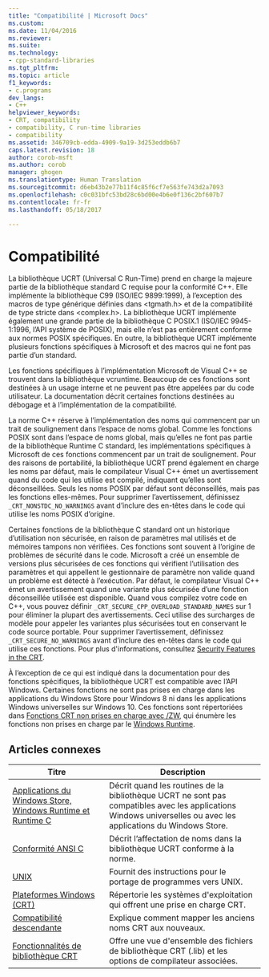 ```yaml
---
title: "Compatibilité | Microsoft Docs"
ms.custom: 
ms.date: 11/04/2016
ms.reviewer: 
ms.suite: 
ms.technology:
- cpp-standard-libraries
ms.tgt_pltfrm: 
ms.topic: article
f1_keywords:
- c.programs
dev_langs:
- C++
helpviewer_keywords:
- CRT, compatibility
- compatibility, C run-time libraries
- compatibility
ms.assetid: 346709cb-edda-4909-9a19-3d253eddb6b7
caps.latest.revision: 18
author: corob-msft
ms.author: corob
manager: ghogen
ms.translationtype: Human Translation
ms.sourcegitcommit: d6eb43b2e77b11f4c85f6cf7e563fe743d2a7093
ms.openlocfilehash: c0c031bfc53bd28c6bd00e4b6e0f136c2bf607b7
ms.contentlocale: fr-fr
ms.lasthandoff: 05/18/2017

---
```

# <a name="compatibility"></a>Compatibilité
La bibliothèque UCRT (Universal C Run-Time) prend en charge la majeure partie de la bibliothèque standard C requise pour la conformité C++. Elle implémente la bibliothèque C99 (ISO/IEC 9899:1999), à l’exception des macros de type générique définies dans \<tgmath.h> et de la compatibilité de type stricte dans \<complex.h>. La bibliothèque UCRT implémente également une grande partie de la bibliothèque C POSIX.1 (ISO/IEC 9945-1:1996, l’API système de POSIX), mais elle n’est pas entièrement conforme aux normes POSIX spécifiques.  En outre, la bibliothèque UCRT implémente plusieurs fonctions spécifiques à Microsoft et des macros qui ne font pas partie d’un standard.  
  
 Les fonctions spécifiques à l’implémentation Microsoft de Visual C++ se trouvent dans la bibliothèque vcruntime.  Beaucoup de ces fonctions sont destinées à un usage interne et ne peuvent pas être appelées par du code utilisateur. La documentation décrit certaines fonctions destinées au débogage et à l’implémentation de la compatibilité.  
  
 La norme C++ réserve à l’implémentation des noms qui commencent par un trait de soulignement dans l’espace de noms global. Comme les fonctions POSIX sont dans l’espace de noms global, mais qu’elles ne font pas partie de la bibliothèque Runtime C standard, les implémentations spécifiques à Microsoft de ces fonctions commencent par un trait de soulignement. Pour des raisons de portabilité, la bibliothèque UCRT prend également en charge les noms par défaut, mais le compilateur Visual C++ émet un avertissement quand du code qui les utilise est compilé, indiquant qu’elles sont déconseillées. Seuls les noms POSIX par défaut sont déconseillés, mais pas les fonctions elles-mêmes. Pour supprimer l’avertissement, définissez `_CRT_NONSTDC_NO_WARNINGS` avant d’inclure des en-têtes dans le code qui utilise les noms POSIX d’origine.  
  
 Certaines fonctions de la bibliothèque C standard ont un historique d’utilisation non sécurisée, en raison de paramètres mal utilisés et de mémoires tampons non vérifiées. Ces fonctions sont souvent à l’origine de problèmes de sécurité dans le code. Microsoft a créé un ensemble de versions plus sécurisées de ces fonctions qui vérifient l’utilisation des paramètres et qui appellent le gestionnaire de paramètre non valide quand un problème est détecté à l’exécution.  Par défaut, le compilateur Visual C++ émet un avertissement quand une variante plus sécurisée d’une fonction déconseillée utilisée est disponible. Quand vous compilez votre code en C++, vous pouvez définir `_CRT_SECURE_CPP_OVERLOAD_STANDARD_NAMES` sur 1 pour éliminer la plupart des avertissements. Ceci utilise des surcharges de modèle pour appeler les variantes plus sécurisées tout en conservant le code source portable. Pour supprimer l’avertissement, définissez `_CRT_SECURE_NO_WARNINGS` avant d’inclure des en-têtes dans le code qui utilise ces fonctions. Pour plus d'informations, consultez [Security Features in the CRT](../c-runtime-library/security-features-in-the-crt.md).  
  
 À l’exception de ce qui est indiqué dans la documentation pour des fonctions spécifiques, la bibliothèque UCRT est compatible avec l’API Windows.  Certaines fonctions ne sont pas prises en charge dans les applications du  Windows Store pour Windows 8 ni dans les applications Windows universelles sur Windows 10. Ces fonctions sont répertoriées dans [Fonctions CRT non prises en charge avec /ZW](http://msdn.microsoft.com/library/windows/apps/jj606124.aspx), qui énumère les fonctions non prises en charge par le [Windows Runtime](http://msdn.microsoft.com/en-us/9a1a18b8-9802-4ec5-b9de-0d2dfdf414e9).  
  
## <a name="related-articles"></a>Articles connexes  
  
|Titre|Description|  
|-----------|-----------------|  
|[Applications du Windows Store, Windows Runtime et Runtime C](../c-runtime-library/windows-store-apps-the-windows-runtime-and-the-c-run-time.md)|Décrit quand les routines de la bibliothèque UCRT ne sont pas compatibles avec les applications Windows universelles ou avec les applications du Windows Store.|  
|[Conformité ANSI C](../c-runtime-library/ansi-c-compliance.md)|Décrit l’affectation de noms dans la bibliothèque UCRT conforme à la norme.|  
|[UNIX](../c-runtime-library/unix.md)|Fournit des instructions pour le portage de programmes vers UNIX.|  
|[Plateformes Windows (CRT)](../c-runtime-library/windows-platforms-crt.md)|Répertorie les systèmes d'exploitation qui offrent une prise en charge CRT.|  
|[Compatibilité descendante](../c-runtime-library/backward-compatibility.md)|Explique comment mapper les anciens noms CRT aux nouveaux.|  
|[Fonctionnalités de bibliothèque CRT](../c-runtime-library/crt-library-features.md)|Offre une vue d'ensemble des fichiers de bibliothèque CRT (.lib) et les options de compilateur associées.|
